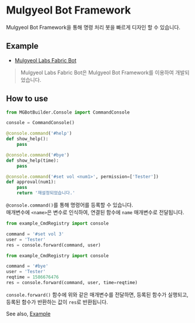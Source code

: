 # Mulgyeol Bot Framework

Mulgyeol Bot Framework을 통해 명령 처리 봇을 빠르게 디자인 할 수 있습니다.

## Example
* [Mulgyeol Labs Fabric Bot](https://gitlab.com/mgylabs/developer/taehyeokkang/MGLabsBot)
> Mulgyeol Labs Fabric Bot은 Mulgyeol Bot Framework를 이용하여 개발되었습니다.

## How to use

```python
from MGBotBuilder.Console import CommandConsole

console = CommandConsole()

@console.command('#help')
def show_help():
    pass

@console.command('#bye')
def show_help(time):
    pass

@console.command('#set vol <num1>', permission=['Tester'])
def approval(num1):
    pass
    return '재설정되었습니다.'
```

`@console.command()`를 통해 명령어를 등록할 수 있습니다.  
매개변수에 `<name>`은 변수로 인식하여, 연결된 함수에 `name` 매개변수로 전달됩니다.

```python
from example_CmdRegistry import console

command = '#set vol 3'
user = 'Tester'
res = console.forward(command, user)
```

```python
from example_CmdRegistry import console

command = '#bye'
user = 'Tester'
reqtime = 1586676476
res = console.forward(command, user, time=reqtime)
```

`console.forward()` 함수에 위와 같은 매개변수를 전달하면, 등록된 함수가 실행되고, 등록된 함수가 반환하는 값이 `res`로 반환됩니다.

See also, [Example](example_CmdRegistry.py)